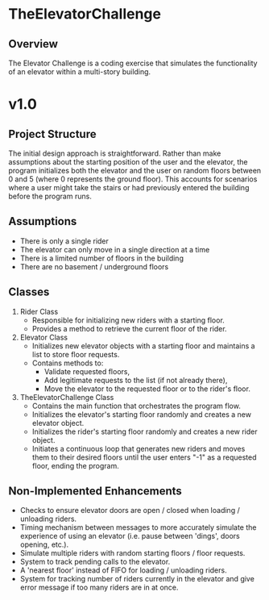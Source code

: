 # TheElevatorChallenge
## Overview
The Elevator Challenge is a coding exercise that simulates the functionality of an elevator within a multi-story building.

# v1.0
## Project Structure
The initial design approach is straightforward. Rather than make assumptions about the starting position of the user and the elevator, the program initializes both the elevator and the user on random floors between 0 and 5 (where 0 represents the ground floor). This accounts for scenarios where a user might take the stairs or had previously entered the building before the program runs. 

## Assumptions
* There is only a single rider
* The elevator can only move in a single direction at a time
* There is a limited number of floors in the building
* There are no basement / underground floors 

## Classes
1. Rider Class
      * Responsible for initializing new riders with a starting floor.
      * Provides a method to retrieve the current floor of the rider.
2. Elevator Class
      * Initializes new elevator objects with a starting floor and maintains a list to store floor requests.
      * Contains methods to:
          * Validate requested floors,
          * Add legitimate requests to the list (if not already there),
          * Move the elevator to the requested floor or to the rider's floor.
3. TheElevatorChallenge Class
     * Contains the main function that orchestrates the program flow.
     * Initializes the elevator's starting floor randomly and creates a new elevator object.
     * Initializes the rider's starting floor randomly and creates a new rider object.
     * Initiates a continuous loop that generates new riders and moves them to their desired floors until the user enters "-1" as a requested floor, ending the program.
       
## Non-Implemented Enhancements
* Checks to ensure elevator doors are open / closed when loading / unloading riders.
* Timing mechanism between messages to more accurately simulate the experience of using an elevator (i.e. pause between 'dings', doors opening, etc.).
* Simulate multiple riders with random starting floors / floor requests.
* System to track pending calls to the elevator.
* A 'nearest floor' instead of FIFO for loading / unloading riders.
* System for tracking number of riders currently in the elevator and give error message if too many riders are in at once.
